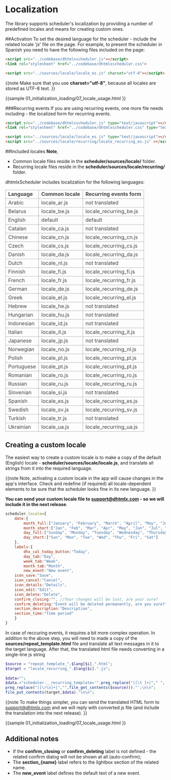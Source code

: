 
 Localization 
==============

The library  supports scheduler's localization  by providing a number of predefined locales and means for creating custom ones.

##Activation
To set the desired language for the scheduler - include the related locale '*js*' file on the page. For example, to present the scheduler in Spanish you need to have the following files included on the page:


~~~html
<script src="../codebase/dhtmlxscheduler.js"></script>
<link rel="stylesheet" href="../codebase/dhtmlxscheduler.css">

<script src="../sources/locale/locale_es.js" charset="utf-8"></script>
~~~

{{note
Make sure that you use **charset="utf-8"**, because all locales are stored as UTF-8 text.
}}

{{sample
	01_initialization_loading/07_locale_usage.html
}}

###Recurring events
If you are using recurring events, one more file needs including  - the localized form for recurring events.

~~~html
<script src="../codebase/dhtmlxscheduler.js" type="text/javascript"></script>
<link rel="stylesheet" href="../codebase/dhtmlxscheduler.css" type="text/css">

<script src="../sources/locale/locale_es.js" type="text/javascript"></script>
<script src="../sources/locale/recurring/locale_recurring_es.js" ></script>

~~~
##Included locales 
**Note**, 


- Common locale files reside in the **scheduler/sources/locale/** folder.
- Recurring locale files reside in the **scheduler/sources/locale/recurring/** folder.


dhtmlxScheduler includes localization for the following languages:

<table style='border-collapse: collapse; color:#444444' >
<tr><td markdown='1' style='font-weight:bold; border:1px solid #AAA;'>
 Language      
</td><td markdown='1' style='font-weight:bold; border:1px solid #AAA;'>
 Common locale       
</td><td markdown='1' style='font-weight:bold; border:1px solid #AAA;'>
 Recurring events form 
</td></tr>
<tr><td markdown='1' style='border:1px solid #AAA;'>
 Arabic 
</td><td markdown='1' style='border:1px solid #AAA;'>
 locale_ar.js 
</td><td markdown='1' style='border:1px solid #AAA;'>
 not translated 
</td></tr>
<tr><td markdown='1' style='border:1px solid #AAA;'>
 Belarus 
</td><td markdown='1' style='border:1px solid #AAA;'>
 locale_be.js 
</td><td markdown='1' style='border:1px solid #AAA;'>
 locale_recurring_be.js 
</td></tr>
<tr><td markdown='1' style='border:1px solid #AAA;'>
 English 
</td><td markdown='1' style='border:1px solid #AAA;'>
 default 
</td><td markdown='1' style='border:1px solid #AAA;'>
 default 
</td></tr>
<tr><td markdown='1' style='border:1px solid #AAA;'>
 Catalan 
</td><td markdown='1' style='border:1px solid #AAA;'>
 locale_ca.js 
</td><td markdown='1' style='border:1px solid #AAA;'>
 not translated 
</td></tr>
<tr><td markdown='1' style='border:1px solid #AAA;'>
 Chinese 
</td><td markdown='1' style='border:1px solid #AAA;'>
 locale_cn.js 
</td><td markdown='1' style='border:1px solid #AAA;'>
 locale_recurring_cn.js 
</td></tr>
<tr><td markdown='1' style='border:1px solid #AAA;'>
 Czech 
</td><td markdown='1' style='border:1px solid #AAA;'>
 locale_cs.js 
</td><td markdown='1' style='border:1px solid #AAA;'>
 locale_recurring_cs.js 
</td></tr>
<tr><td markdown='1' style='border:1px solid #AAA;'>
 Danish 
</td><td markdown='1' style='border:1px solid #AAA;'>
 locale_da.js 
</td><td markdown='1' style='border:1px solid #AAA;'>
 locale_recurring_da.js 
</td></tr>
<tr><td markdown='1' style='border:1px solid #AAA;'>
 Dutch 
</td><td markdown='1' style='border:1px solid #AAA;'>
 locale_nl.js 
</td><td markdown='1' style='border:1px solid #AAA;'>
 not translated 
</td></tr>
<tr><td markdown='1' style='border:1px solid #AAA;'>
 Finnish 
</td><td markdown='1' style='border:1px solid #AAA;'>
 locale_fi.js 
</td><td markdown='1' style='border:1px solid #AAA;'>
 locale_recurring_fi.js 
</td></tr>
<tr><td markdown='1' style='border:1px solid #AAA;'>
 French 
</td><td markdown='1' style='border:1px solid #AAA;'>
 locale_fr.js 
</td><td markdown='1' style='border:1px solid #AAA;'>
 locale_recurring_fr.js 
</td></tr>
<tr><td markdown='1' style='border:1px solid #AAA;'>
 German 
</td><td markdown='1' style='border:1px solid #AAA;'>
 locale_de.js 
</td><td markdown='1' style='border:1px solid #AAA;'>
 locale_recurring_de.js 
</td></tr>
<tr><td markdown='1' style='border:1px solid #AAA;'>
 Greek 
</td><td markdown='1' style='border:1px solid #AAA;'>
 locale_el.js 
</td><td markdown='1' style='border:1px solid #AAA;'>
 locale_recurring_el.js 
</td></tr>
<tr><td markdown='1' style='border:1px solid #AAA;'>
 Hebrew 
</td><td markdown='1' style='border:1px solid #AAA;'>
 locale_he.js 
</td><td markdown='1' style='border:1px solid #AAA;'>
 not translated 
</td></tr>
<tr><td markdown='1' style='border:1px solid #AAA;'>
 Hungarian 
</td><td markdown='1' style='border:1px solid #AAA;'>
 locale_hu.js 
</td><td markdown='1' style='border:1px solid #AAA;'>
 not translated 
</td></tr>
<tr><td markdown='1' style='border:1px solid #AAA;'>
 Indonesian 
</td><td markdown='1' style='border:1px solid #AAA;'>
 locale_id.js 
</td><td markdown='1' style='border:1px solid #AAA;'>
 not translated 
</td></tr>
<tr><td markdown='1' style='border:1px solid #AAA;'>
 Italian 
</td><td markdown='1' style='border:1px solid #AAA;'>
 locale_it.js 
</td><td markdown='1' style='border:1px solid #AAA;'>
 locale_recurring_it.js 
</td></tr>
<tr><td markdown='1' style='border:1px solid #AAA;'>
 Japanese 
</td><td markdown='1' style='border:1px solid #AAA;'>
 locale_jp.js 
</td><td markdown='1' style='border:1px solid #AAA;'>
 not translated 
</td></tr>
<tr><td markdown='1' style='border:1px solid #AAA;'>
 Norwegian 
</td><td markdown='1' style='border:1px solid #AAA;'>
 locale_no.js 
</td><td markdown='1' style='border:1px solid #AAA;'>
 locale_recurring_nl.js 
</td></tr>
<tr><td markdown='1' style='border:1px solid #AAA;'>
 Polish 
</td><td markdown='1' style='border:1px solid #AAA;'>
 locale_pl.js 
</td><td markdown='1' style='border:1px solid #AAA;'>
 locale_recurring_pl.js 
</td></tr>
<tr><td markdown='1' style='border:1px solid #AAA;'>
 Portuguese 
</td><td markdown='1' style='border:1px solid #AAA;'>
 locale_pt.js 
</td><td markdown='1' style='border:1px solid #AAA;'>
 locale_recurring_pt.js 
</td></tr>
<tr><td markdown='1' style='border:1px solid #AAA;'>
 Romanian 
</td><td markdown='1' style='border:1px solid #AAA;'>
 locale_ro.js 
</td><td markdown='1' style='border:1px solid #AAA;'>
 locale_recurring_ro.js 
</td></tr>
<tr><td markdown='1' style='border:1px solid #AAA;'>
 Russian 
</td><td markdown='1' style='border:1px solid #AAA;'>
 locale_ru.js 
</td><td markdown='1' style='border:1px solid #AAA;'>
 locale_recurring_ru.js 
</td></tr>
<tr><td markdown='1' style='border:1px solid #AAA;'>
 Slovenian 
</td><td markdown='1' style='border:1px solid #AAA;'>
 locale_si.js 
</td><td markdown='1' style='border:1px solid #AAA;'>
 not translated 
</td></tr>
<tr><td markdown='1' style='border:1px solid #AAA;'>
 Spanish 
</td><td markdown='1' style='border:1px solid #AAA;'>
 locale_es.js 
</td><td markdown='1' style='border:1px solid #AAA;'>
 locale_recurring_es.js 
</td></tr>
<tr><td markdown='1' style='border:1px solid #AAA;'>
 Swedish 
</td><td markdown='1' style='border:1px solid #AAA;'>
 locale_sv.js 
</td><td markdown='1' style='border:1px solid #AAA;'>
 locale_recurring_sv.js 
</td></tr>
<tr><td markdown='1' style='border:1px solid #AAA;'>
 Turkish 
</td><td markdown='1' style='border:1px solid #AAA;'>
 locale_tr.js 
</td><td markdown='1' style='border:1px solid #AAA;'>
 not translated 
</td></tr>
<tr><td markdown='1' style='border:1px solid #AAA;'>
 Ukrainian 
</td><td markdown='1' style='border:1px solid #AAA;'>
 locale_ua.js 
</td><td markdown='1' style='border:1px solid #AAA;'>
 locale_recurring_ua.js 
</td></tr>
</table>

## Creating a custom locale 
The easiest way to create a custom locale is to make a copy of the default (English) locale  - **scheduler/sources/locale/locale.js**, 
and translate all strings from it into the required language. 

{{note
Note, activating a custom locale in the app will cause changes in the app's interface. Check and redefine (if required) all locale-dependent elements 
to be sure that the scheduler looks fine in its new language. 
}}

**You can send your custom locale file to support@dhtmlx.com - so we will include it in the next release**.



~~~js
scheduler.locale={
	date:{
		month_full:["January", "February", "March", "April", "May", "June", "July", "August", "September", "October", "November", "December"],
		month_short:["Jan", "Feb", "Mar", "Apr", "May", "Jun", "Jul", "Aug", "Sep", "Oct", "Nov", "Dec"],
		day_full:["Sunday", "Monday", "Tuesday", "Wednesday", "Thursday", "Friday", "Saturday"],
    	day_short:["Sun", "Mon", "Tue", "Wed", "Thu", "Fri", "Sat"]
    },
    labels:{
    	dhx_cal_today_button:"Today",
    	day_tab:"Day",
    	week_tab:"Week",
    	month_tab:"Month",
    	new_event:"New event",
	icon_save:"Save",
	icon_cancel:"Cancel",
	icon_details:"Details",
	icon_edit:"Edit",
	icon_delete:"Delete",
	confirm_closing:"", //Your changes will be lost, are your sure?
	confirm_deleting:"Event will be deleted permanently, are you sure?",
	section_description:"Description",
	section_time:"Time period"
    }
}

~~~


In case of reccuring events, it requires a bit more complex operation. 
In addition to the above step, you will need to made  a copy of the **sources/repeat_template.html** file
and translate all text messages in it to the target language. After that, the translated html file needs converting in a single-line js string


~~~php
$source = "repeat_template_".$lang[$i].".html";
$target = "locale_recurring_".$lang[$i].".js";
 
$data="";
$data.="scheduler.__recurring_template='".preg_replace("|[\t ]+|"," ",
preg_replace("|[\r\n]+|","",file_get_contents($source)))."';\n\n";
file_put_contents(target,$data)."\n\n";
~~~

{{note
To make things simpler, you can send the translated HTML form to support@dhtmlx.com  and we 
will reply with converted js file (and include the translation into the next release).
}}

{{sample
	01_initialization_loading/07_locale_usage.html
}}

## Additional notes 

- If the **confirm_closing** or **confirm_deleting** label is not defined - the related confirm dialog will not be shown at all (auto-confirm); 
- The **section_{name}** label refers to the lightbox section of the related name.
- The **new_event** label defines the default text of a new event.
